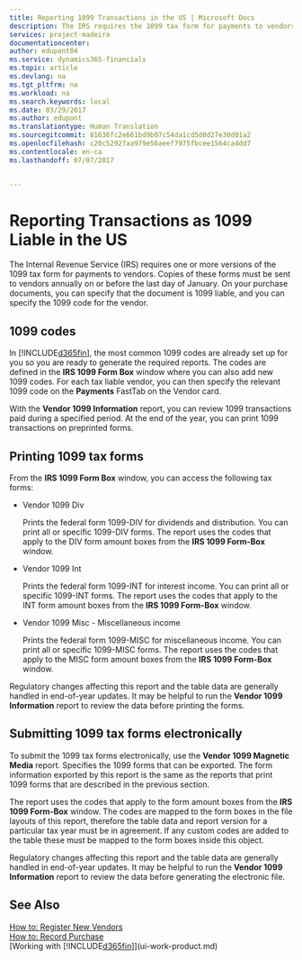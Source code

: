 ```yaml
---
title: Reporting 1099 Transactions in the US | Microsoft Docs
description: The IRS requires the 1099 tax form for payments to vendors and you can specify a purchase document is 1099 liable and specify the 1099 code for the vendor.
services: project-madeira
documentationcenter: 
author: edupont04
ms.service: dynamics365-financials
ms.topic: article
ms.devlang: na
ms.tgt_pltfrm: na
ms.workload: na
ms.search.keywords: local
ms.date: 03/29/2017
ms.author: edupont
ms.translationtype: Human Translation
ms.sourcegitcommit: 81636fc2e661bd9b07c54da1cd5d0d27e30d01a2
ms.openlocfilehash: c20c52927aa979e56aeef7975fbcee1564ca4dd7
ms.contentlocale: en-ca
ms.lasthandoff: 07/07/2017


---
```

# <a name="reporting-transactions-as-1099-liable-in-the-us"></a>Reporting Transactions as 1099 Liable in the US

The Internal Revenue Service (IRS) requires one or more versions of the 1099 tax form for payments to vendors. Copies of these forms must be sent to vendors annually on or before the last day of January. On your purchase documents, you can specify that the document is 1099 liable, and you can specify the 1099 code for the vendor.  

## <a name="1099-codes"></a>1099 codes
In [!INCLUDE[d365fin](includes/d365fin_md.md)], the most common 1099 codes are already set up for you so you are ready to generate the required reports. The codes are defined in the **IRS 1099 Form Box** window where you can also add new 1099 codes. For each tax liable vendor, you can then specify the relevant 1099 code on the **Payments** FastTab on the Vendor card.  

With the **Vendor 1099 Information** report, you can review 1099 transactions paid during a specified period. At the end of the year, you can print 1099 transactions on preprinted forms.  

## <a name="printing-1099-tax-forms"></a>Printing 1099 tax forms
From the **IRS 1099 Form Box** window, you can access the following tax forms:  

* Vendor 1099 Div  

  Prints the federal form 1099-DIV for dividends and distribution. You can print all or specific 1099-DIV forms. The report uses the codes that apply to the DIV form amount boxes from the **IRS 1099 Form-Box** window.  
* Vendor 1099 Int  

  Prints the federal form 1099-INT for interest income. You can print all or specific 1099-INT forms. The report uses the codes that apply to the INT form amount boxes from the **IRS 1099 Form-Box** window.  
* Vendor 1099 Misc - Miscellaneous income  

  Prints the federal form 1099-MISC for miscellaneous income. You can print all or specific 1099-MISC forms. The report uses the codes that apply to the MISC form amount boxes from the **IRS 1099 Form-Box** window.  

Regulatory changes affecting this report and the table data are generally handled in end-of-year updates.
It may be helpful to run the **Vendor 1099 Information** report to review the data before printing the forms.

## <a name="submitting-1099-tax-forms-electronically"></a>Submitting 1099 tax forms electronically
To submit the 1099 tax forms electronically, use the **Vendor 1099 Magnetic Media** report. Specifies the 1099 forms that can be exported. The form information exported by this report is the same as the reports that print 1099 forms that are described in the previous section.  

The report uses the codes that apply to the form amount boxes from the **IRS 1099 Form-Box** window. The codes are mapped to the form boxes in the file layouts of this report, therefore the table data and report version for a particular tax year must be in agreement. If any custom codes are added to the table these must be mapped to the form boxes inside this object.  

Regulatory changes affecting this report and the table data are generally handled in end-of-year updates.
It may be helpful to run the **Vendor 1099 Information** report to review the data before generating the electronic file.  

## <a name="see-also"></a>See Also
[How to: Register New Vendors](purchasing-how-register-new-vendors.md)  
[How to: Record Purchase](purchasing-how-record-purchases.md)  
[Working with [!INCLUDE[d365fin](includes/d365fin_md.md)]](ui-work-product.md)  

